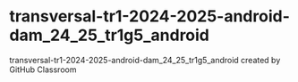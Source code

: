 # transversal-tr1-2024-2025-android-dam_24_25_tr1g5_android
transversal-tr1-2024-2025-android-dam_24_25_tr1g5_android created by GitHub Classroom
